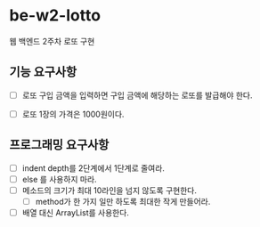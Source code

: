 # be-w2-lotto
웹 백엔드 2주차 로또 구현

## 기능 요구사항

- [ ] 로또 구입 금액을 입력하면 구입 금액에 해당하는 로또를 발급해야 한다.
- [ ] 로또 1장의 가격은 1000원이다.



## 프로그래밍 요구사항

- [ ] indent depth를 2단계에서 1단계로 줄여라.
- [ ] else 를 사용하지 마라.
- [ ] 메소드의 크기가 최대 10라인을 넘지 않도록 구현한다.
  - [ ] method가 한 가지 일만 하도록 최대한 작게 만들어라.
- [ ] 배열 대신 ArrayList를 사용한다.